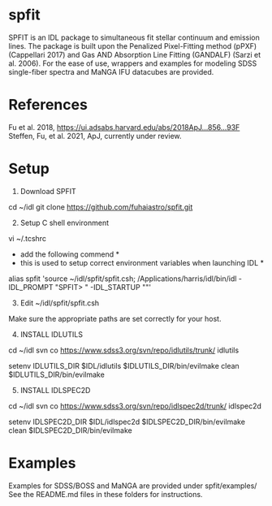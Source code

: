 # spfit

SPFIT is an IDL package to simultaneous fit stellar continuum and emission lines. The package is built upon the Penalized Pixel-Fitting method (pPXF) (Cappellari 2017) and Gas AND Absorption Line Fitting (GANDALF) (Sarzi et al. 2006). For the ease of use, wrappers and examples for modeling SDSS single-fiber spectra and MaNGA IFU datacubes are provided. 

# References

Fu et al. 2018, https://ui.adsabs.harvard.edu/abs/2018ApJ...856...93F
Steffen, Fu, et al. 2021, ApJ, currently under review. 

# Setup

1) Download SPFIT 

cd ~/idl
git clone https://github.com/fuhaiastro/spfit.git

2) Setup C shell environment

vi ~/.tcshrc

* add the following commend *
* this is used to setup correct environment variables when launching IDL *

alias spfit 'source ~/idl/spfit/spfit.csh; /Applications/harris/idl/bin/idl -IDL_PROMPT "SPFIT> " -IDL_STARTUP ""'

3) Edit ~/idl/spfit/spfit.csh 

Make sure the appropriate paths are set correctly for your host.

4) INSTALL IDLUTILS 

cd ~/idl
svn co https://www.sdss3.org/svn/repo/idlutils/trunk/ idlutils

setenv IDLUTILS_DIR $IDL/idlutils
$IDLUTILS_DIR/bin/evilmake clean
$IDLUTILS_DIR/bin/evilmake 

5) INSTALL IDLSPEC2D

cd ~/idl
svn co https://www.sdss3.org/svn/repo/idlspec2d/trunk/ idlspec2d

setenv IDLSPEC2D_DIR $IDL/idlspec2d
$IDLSPEC2D_DIR/bin/evilmake clean
$IDLSPEC2D_DIR/bin/evilmake 

# Examples

Examples for SDSS/BOSS and MaNGA are provided under spfit/examples/
See the README.md files in these folders for instructions.

